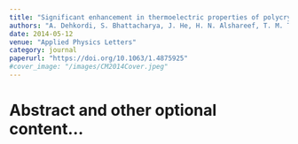 ```yaml
---
title: "Significant enhancement in thermoelectric properties of polycrystalline Pr-doped SrTiO3 ceramics originating from nonuniform distribution of Pr dopants "
authors: "A. Dehkordi, S. Bhattacharya, J. He, H. N. Alshareef, T. M. Tritt"
date: 2014-05-12
venue: "Applied Physics Letters"
category: journal
paperurl: "https://doi.org/10.1063/1.4875925"
#cover_image: "/images/CM2014Cover.jpeg"
---
```


# Abstract and other optional content…
